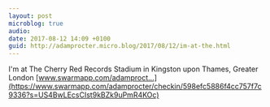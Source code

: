 ```yaml
---
layout: post
microblog: true
audio: 
date: 2017-08-12 14:09 +0100
guid: http://adamprocter.micro.blog/2017/08/12/im-at-the.html
---
```

I'm at The Cherry Red Records Stadium in Kingston upon Thames, Greater London [www.swarmapp.com/adamproct...](https://www.swarmapp.com/adamprocter/checkin/598efc5886f4cc757f7c9336?s=US4BwLEcsCIst9kBZk9uPmR4KOc)
